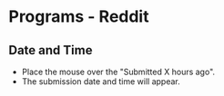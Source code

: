 # Programs - Reddit

## Date and Time

- Place the mouse over the "Submitted X hours ago".
- The submission date and time will appear.
